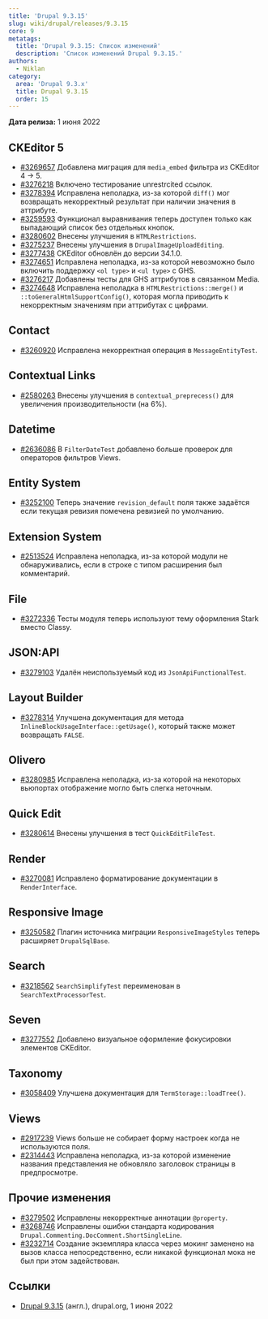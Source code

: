 ```yaml
---
title: 'Drupal 9.3.15'
slug: wiki/drupal/releases/9.3.15
core: 9
metatags:
  title: 'Drupal 9.3.15: Список изменений'
  description: 'Список изменений Drupal 9.3.15.'
authors:
  - Niklan
category:
  area: 'Drupal 9.3.x'
  title: Drupal 9.3.15
  order: 15
---
```


**Дата релиза:** 1 июня 2022

## CKEditor 5

- [#3269657](https://www.drupal.org/node/3269657) Добавлена миграция для `media_embed` фильтра из CKEditor 4 → 5.
- [#3276218](https://www.drupal.org/node/3276218) Включено тестирование unrestrcited ссылок.
- [#3278394](https://www.drupal.org/node/3278394) Исправлена неполадка, из-за которой `diff()` мог возвращать некорректный результат при наличии значения в аттрибуте.
- [#3259593](https://www.drupal.org/node/3259593) Функционал выравнивания теперь доступен только как выпадающий список без отдельных кнопок.
- [#3280602](https://www.drupal.org/node/3280602) Внесены улучшения в `HTMLRestrictions`.
- [#3275237](https://www.drupal.org/node/3275237) Внесены улучшения в `DrupalImageUploadEditing`.
- [#3277438](https://www.drupal.org/node/3277438) CKEditor обновлён до версии 34.1.0.
- [#3274651](https://www.drupal.org/node/3274651) Исправлена неполадка, из-за которой невозможно было включить поддержку `<ol type>` и `<ul type>` с GHS.
- [#3276217](https://www.drupal.org/node/3276217) Добавлены тесты для GHS аттрибутов в связанном Media.
- [#3274648](https://www.drupal.org/node/3274648) Исправлена неполадка в `HTMLRestrictions::merge()` и `::toGeneralHtmlSupportConfig()`, которая могла приводить к некорректным значениям при аттрибутах с цифрами.

## Contact

- [#3260920](https://www.drupal.org/node/3260920) Исправлена некорректная операция в `MessageEntityTest`.

## Contextual Links

- [#2580263](https://www.drupal.org/node/2580263) Внесены улучшения в `contextual_preprecess()` для увеличения производительности (на 6%).

## Datetime

- [#2636086](https://www.drupal.org/node/2636086) В `FilterDateTest` добавлено больше проверок для операторов фильтров Views.

## Entity System

- [#3252100](https://www.drupal.org/node/3252100) Теперь значение `revision_default` поля также задаётся если текущая ревизия помечена ревизией по умолчанию.

## Extension System

- [#2513524](https://www.drupal.org/node/2513524) Исправлена неполадка, из-за которой модули не обнаруживались, если в строке с типом расширения был комментарий.

## File

- [#3272336](https://www.drupal.org/node/3272336) Тесты модуля теперь используют тему оформления Stark вместо Classy.

## JSON:API

- [#3279103](https://www.drupal.org/node/3279103) Удалён неиспользуемый код из `JsonApiFunctionalTest`.

## Layout Builder

- [#3278314](https://www.drupal.org/node/3278314) Улучшена документация для метода `InlineBlockUsageInterface::getUsage()`, который также может возвращать `FALSE`.

## Olivero

- [#3280985](https://www.drupal.org/node/3280985) Исправлена неполадка, из-за которой на некоторых вьюпортах отображение могло быть слегка неточным.

## Quick Edit

- [#3280614](https://www.drupal.org/node/3280614) Внесены улучшения в тест `QuickEditFileTest`.

## Render

- [#3270081](https://www.drupal.org/node/3270081) Исправлено форматирование документации в `RenderInterface`.

## Responsive Image

- [#3250582](https://www.drupal.org/node/3250582) Плагин источника миграции `ResponsiveImageStyles` теперь расширяет `DrupalSqlBase`.

## Search

- [#3218562](https://www.drupal.org/node/3218562) `SearchSimplifyTest` переименован в `SearchTextProcessorTest`.

## Seven

- [#3277552](https://www.drupal.org/node/3277552) Добавлено визуальное оформление фокусировки элементов CKEditor.

## Taxonomy

- [#3058409](https://www.drupal.org/node/3058409) Улучшена документация для `TermStorage::loadTree()`.

## Views

- [#2917239](https://www.drupal.org/node/2917239) Views больше не собирает форму настроек когда не используются поля.
- [#2314443](https://www.drupal.org/node/2314443) Исправлена неполадка, из-за которой изменение названия представления не обновляло заголовок страницы в предпросмотре.

## Прочие изменения

- [#3279502](https://www.drupal.org/node/3279502) Исправлены некорректные аннотации `@property`.
- [#3268746](https://www.drupal.org/node/3268746) Исправлены ошибки стандарта кодирования `Drupal.Commenting.DocComment.ShortSingleLine`.
- [#3232714](https://www.drupal.org/node/3232714) Создание экземпляра класса через мокинг заменено на вызов класса непосредственно, если никакой функционал мока не был при этом задействован.

## Ссылки

- [Drupal 9.3.15](https://www.drupal.org/project/drupal/releases/9.3.15) (англ.), drupal.org, 1 июня 2022